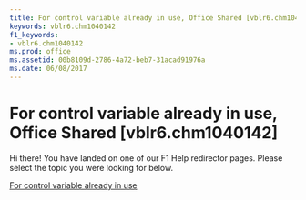 ```yaml
---
title: For control variable already in use, Office Shared [vblr6.chm1040142]
keywords: vblr6.chm1040142
f1_keywords:
- vblr6.chm1040142
ms.prod: office
ms.assetid: 00b8109d-2786-4a72-beb7-31acad91976a
ms.date: 06/08/2017
---
```



# For control variable already in use, Office Shared [vblr6.chm1040142]

Hi there! You have landed on one of our F1 Help redirector pages. Please select the topic you were looking for below.

[For control variable already in use](http://msdn.microsoft.com/library/9b817917-5156-7dc6-f4f1-4fc6626ad5c9%28Office.15%29.aspx)

